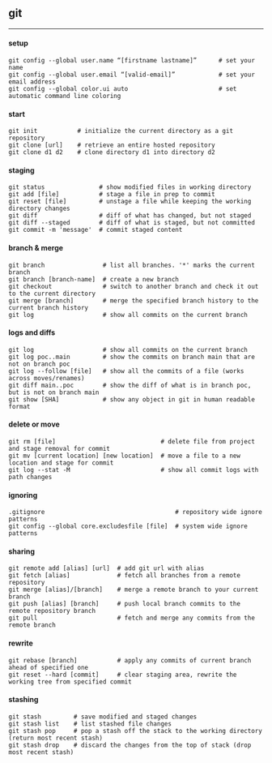 ## git
---

#### setup

    git config --global user.name “[firstname lastname]”      # set your name
    git config --global user.email “[valid-email]”            # set your email address
    git config --global color.ui auto                         # set automatic command line coloring

#### start

    git init           # initialize the current directory as a git repository
    git clone [url]    # retrieve an entire hosted repository
    git clone d1 d2    # clone directory d1 into directory d2

#### staging

    git status               # show modified files in working directory
    git add [file]           # stage a file in prep to commit
    git reset [file]         # unstage a file while keeping the working directory changes
    git diff                 # diff of what has changed, but not staged
    git diff --staged        # diff of what is staged, but not committed
    git commit -m 'message'  # commit staged content

#### branch & merge

    git branch                # list all branches. '*' marks the current branch
    git branch [branch-name]  # create a new branch
    git checkout              # switch to another branch and check it out to the current directory
    git merge [branch]        # merge the specified branch history to the current branch history
    git log                   # show all commits on the current branch

#### logs and diffs

    git log                   # show all commits on the current branch
    git log poc..main         # show the commits on branch main that are not on branch poc
    git log --follow [file]   # show all the commits of a file (works across moves/renames)
    git diff main..poc        # show the diff of what is in branch poc, but is not on branch main
    git show [SHA]            # show any object in git in human readable format

#### delete or move

    git rm [file]                             # delete file from project and stage removal for commit
    git mv [current location] [new location]  # move a file to a new location and stage for commit
    git log --stat -M                         # show all commit logs with path changes

#### ignoring

    .gitignore                                    # repository wide ignore patterns
    git config --global core.excludesfile [file]  # system wide ignore patterns

#### sharing

    git remote add [alias] [url]  # add git url with alias
    git fetch [alias]             # fetch all branches from a remote repository
    git merge [alias]/[branch]    # merge a remote branch to your current branch
    git push [alias] [branch]     # push local branch commits to the remote repository branch
    git pull                      # fetch and merge any commits from the remote branch

#### rewrite

    git rebase [branch]           # apply any commits of current branch ahead of specified one
    git reset --hard [commit]     # clear staging area, rewrite the working tree from specified commit

#### stashing

    git stash         # save modified and staged changes
    git stash list    # list stashed file changes
    git stash pop     # pop a stash off the stack to the working directory (return most recent stash)
    git stash drop    # discard the changes from the top of stack (drop most recent stash)

